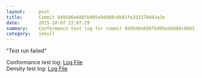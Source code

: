 ```yaml
---
layout:     post
title:      Commit 0495d6e688fb995e9dd88c0b81fa331576d43a3e
date:       2015-10-07 22:07:29
summary:    Conformance test log for commit 0495d6e688fb995e9dd88c0b81fa331576d43a3e.
category:   jekyll
---
```


"Test run failed"

Conformance test log: [Log File](http://s3-us-west-2.amazonaws.com/kraken-e2e-logs/conformance/kraken_0495d6e688fb995e9dd88c0b81fa331576d43a3e_conformance.log)  
Density test log: [Log File](http://s3-us-west-2.amazonaws.com/kraken-e2e-logs/conformance/kraken_0495d6e688fb995e9dd88c0b81fa331576d43a3e_density.log)
